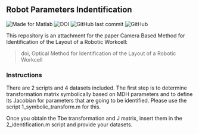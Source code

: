 ## Robot Parameters Indentification

![Made for Matlab](https://img.shields.io/badge/made%20for-Matlab-green)
![DOI](https://img.shields.io/badge/doi-xxx.%2Fx.xxxxxxxxx-green)
![GitHub last commit](https://img.shields.io/github/last-commit/robot-vsb-cz/parameters-identification) 
![GitHub](https://img.shields.io/github/license/robot-vsb-cz/parameters-identification)

This repository is an attachment for the paper Camera Based Method for Identification of the Layout of a Robotic Workcell:
> doi, Optical Method for Identification of the Layout of a Robotic Workcell

### Instructions
There are 2 scripts and 4 datasets included. The first step is to determine transformation matrix symbolically based on MDH parameters and to define its Jacobian for parameters that are going to be identified. Please use the script 1_symbolic_transform.m for this. 

Once you obtain the Tbe transformation and J matrix, insert them in the 2_identification.m script and provide your datasets.
